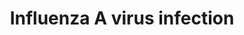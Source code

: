 ---
annotations:
- id: PW:0001054
  parent: disease pathway
  type: Pathway Ontology
  value: influenza A pathway
authors:
- Mkutmon
- MaintBot
description: ''
last-edited: 2019-08-16
organisms:
- Bos taurus
redirect_from:
- /index.php/Pathway:WP3214
- /instance/WP3214
- /instance/WP3214_rr105960
revision: r105960
schema-jsonld:
- '@context': https://schema.org/
  '@id': https://wikipathways.github.io/pathways/WP3214.html
  '@type': Dataset
  creator:
    '@type': Organization
    name: WikiPathways
  description: ''
  keywords:
  - BCL2
  - Glutathione
  - N-Acetylneuraminic acid
  license: CC0
  name: Influenza A virus infection
seo: CreativeWork
title: Influenza A virus infection
wpid: WP3214
---
